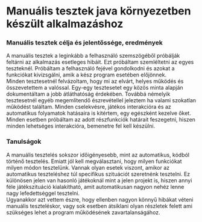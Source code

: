 # **Manuális tesztek java környezetben készült alkalmazáshoz**

### Manuális tesztek célja és jelentőssége, eredmények
A manuális tesztek a leginkább a felhasználó szemszögéből próbálják feltárni az alkalmazás esetleges hibáit. Ezt próbáltam szemléltetni az egyes teszteknél. Próbáltam a felhasználó fejével gondolkodni és azokat a funkciókat kivizsgálni, amik a kész program esetében előjönnek.  
 Minden tesztesetnél felvázoltam, hogy mi az elvárt, helyes működés és összevetettem a valóssal. Egy-egy tesztesetet egy közös minta alapján dokumentáltam a jobb átláthatóság érdekében. Továbbá némelyik tesztesetnél egyéb megemlítendő észrevétellel jeleztem ha valami szokatlan működést találtam. Minden cselekvésre, játékos interakcióra és az automatikus folyamatok hatásaira is kitértem, egy egészként kezelve őket. Minden esetben próbáltam az adott részfunkciók határait feszegetni, hiszen minden lehetséges interakcióra, bemenetre fel kell készülni.

### Tanulságok

A manuális tesztelés sokszor időigényesebb, mint az automatikus, kódból történő tesztelés. Emiatt jól kell megválasztani, hogy milyen funkciókat milyen módon tesztelünk. Vannak olyan esetek viszont, amikor az automatikus teszteléshez túl specifikus szituációt szeretnénk tesztelni. Ez különösen jelen van hasonló játékoknál mint a jelen projekt is, hiszen annyi féle játékszituáció kialakítható, amit automatikusan nagyon nehéz lenne nagy lefedettséggel tesztelni.  
Ugyanakkor azt vettem észre, hogy ellenben nagyon könnyű hibákat véteni manuális teszteléskor, vagy sok esetben átsiklani olyan részletek felett ami szükséges lehet a program működésének zavartalanságához.